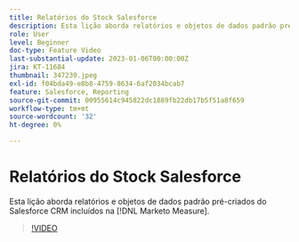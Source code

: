 ```yaml
---
title: Relatórios do Stock Salesforce
description: Esta lição aborda relatórios e objetos de dados padrão pré-criados do Salesforce CRM incluídos na [!DNL Marketo Measure].
role: User
level: Beginner
doc-type: Feature Video
last-substantial-update: 2023-01-06T00:00:00Z
jira: KT-11684
thumbnail: 347239.jpeg
exl-id: f04bda49-e8b8-4759-8634-6af2034bcab7
feature: Salesforce, Reporting
source-git-commit: 00955614c945822dc1889fb22db17b5f51a8f659
workflow-type: tm+mt
source-wordcount: '32'
ht-degree: 0%

---
```


# Relatórios do Stock Salesforce

Esta lição aborda relatórios e objetos de dados padrão pré-criados do Salesforce CRM incluídos na [!DNL Marketo Measure].

>[!VIDEO](https://video.tv.adobe.com/v/347239/?quality=12&learn=on)
